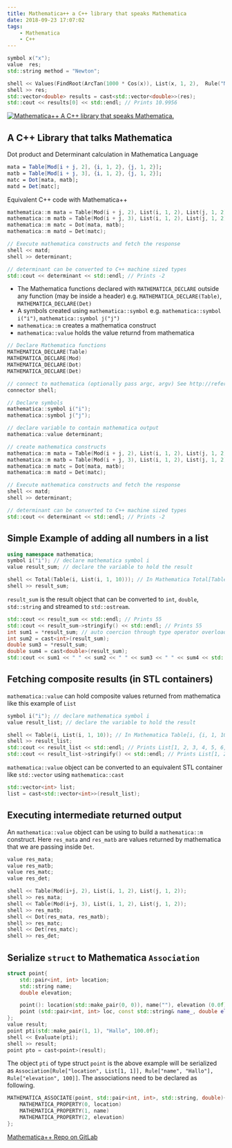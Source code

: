 ```yaml
---
title: Mathematica++ a C++ library that speaks Mathematica
date: 2018-09-23 17:07:02
tags: 
    - Mathematica 
    - C++
---
```


```C++
symbol x("x");
value  res;
std::string method = "Newton";

shell << Values(FindRoot(ArcTan(1000 * Cos(x)), List(x, 1, 2),  Rule("Method") = method));
shell >> res;
std::vector<double> results = cast<std::vector<double>>(res);
std::cout << results[0] << std::endl; // Prints 10.9956
```
[![Mathematica++ A C++ library that speaks Mathematica.][1]][2]

<!--more-->

## A C++ Library that talks Mathematica
Dot product and Determinant calculation in Mathematica Language

```Mathematica
mata = Table[Mod[i + j, 2], {i, 1, 2}, {j, 1, 2}];
matb = Table[Mod[i + j, 3], {i, 1, 2}, {j, 1, 2}];
matc = Dot[mata, matb];
matd = Det[matc];

```
Equivalent C++ code with Mathematica++

```cpp
mathematica::m mata = Table(Mod(i + j, 2), List(i, 1, 2), List(j, 1, 2));
mathematica::m matb = Table(Mod(i + j, 3), List(i, 1, 2), List(j, 1, 2)];
mathematica::m matc = Dot(mata, matb);
mathematica::m matd = Det(matc);

// Execute mathematica constructs and fetch the response
shell << matd;
shell >> determinant;

// determinant can be converted to C++ machine sized types
std::cout << determinant << std::endl; // Prints -2
```
* The Mathematica functions declared with `MATHEMATICA_DECLARE` outside any function (may be inside a header) e.g. `MATHEMATICA_DECLARE(Table)`, `MATHEMATICA_DECLARE(Det)`
* A symbols created using `mathematica::symbol` e.g. `mathematica::symbol i("i")`, `mathematica::symbol j("j")`
* `mathematica::m` creates a mathematica construct
* `mathematica::value` holds the value returnd from mathematica

```cpp
// Declare Mathematica functions 
MATHEMATICA_DECLARE(Table)
MATHEMATICA_DECLARE(Mod)
MATHEMATICA_DECLARE(Dot)
MATHEMATICA_DECLARE(Det)

// connect to mathematica (optionally pass argc, argv) See http://reference.wolfram.com/language/ref/c/WSOpenArgcArgv.html
connector shell;

// Declare symbols
mathematica::symbol i("i");
mathematica::symbol j("j");

// declare variable to contain mathematica output
mathematica::value determinant;

// create mathematica constructs
mathematica::m mata = Table(Mod(i + j, 2), List(i, 1, 2), List(j, 1, 2));
mathematica::m matb = Table(Mod(i + j, 3), List(i, 1, 2), List(j, 1, 2)];
mathematica::m matc = Dot(mata, matb);
mathematica::m matd = Det(matc);

// Execute mathematica constructs and fetch the response
shell << matd;
shell >> determinant;

// determinant can be converted to C++ machine sized types
std::cout << determinant << std::endl; // Prints -2
```
## Simple Example of adding all numbers in a list

```cpp
using namespace mathematica;
symbol i("i"); // declare mathematica symbol i
value result_sum; // declare the variable to hold the result

shell << Total(Table(i, List(i, 1, 10))); // In Mathematica Total[Table[i, {i, 1, 10}]]
shell >> result_sum;
```

`result_sum` is the result object that can be converted to `int`, `double`, `std::string` and streamed to `std::ostream`. 

```cpp
std::cout << result_sum << std::endl; // Prints 55
std::cout << result_sum->stringify() << std::endl; // Prints 55
int sum1 = *result_sum; // auto coercion through type operator overloading for scaler types
int sum2 = cast<int>(result_sum);
double sum3 = *result_sum;
double sum4 = cast<double>(result_sum); 
std::cout << sum1 << " " << sum2 << " " << sum3 << " " << sum4 << std::endl; // Prints 55 55 55 55
```

## Fetching composite results (in STL containers)
`mathematica::value` can hold composite values returned from mathematica like this example of `List`
```cpp
symbol i("i"); // declare mathematica symbol i
value result_list; // declare the variable to hold the result

shell << Table(i, List(i, 1, 10)); // In Mathematica Table[i, {i, 1, 10}]
shell >> result_list;
std::cout << result_list << std::endl; // Prints List[1, 2, 3, 4, 5, 6, 7, 8, 9, 10]
std::cout << result_list->stringify() << std::endl; // Prints List[1, 2, 3, 4, 5, 6, 7, 8, 9, 10]
```

`mathematica::value` object can be converted to an equivalent STL container like `std::vector` using `mathematica::cast`

```cpp
std::vector<int> list;
list = cast<std::vector<int>>(result_list);
```

## Executing intermediate returned output
An `mathematica::value` object can be using to build a `mathematica::m` construct. Here `res_mata` and `res_matb` are values returned by mathematica that we are passing inside `Det`.
```cpp
value res_mata;
value res_matb;
value res_matc;
value res_det;

shell << Table(Mod(i+j, 2), List(i, 1, 2), List(j, 1, 2));
shell >> res_mata;
shell << Table(Mod(i+j, 3), List(i, 1, 2), List(j, 1, 2));
shell >> res_matb;
shell << Dot(res_mata, res_matb);
shell >> res_matc;
shell << Det(res_matc);
shell >> res_det;
```
## Serialize `struct` to Mathematica `Association`

```cpp
struct point{
    std::pair<int, int> location;
    std::string name;
    double elevation;

    point(): location(std::make_pair(0, 0)), name(""), elevation (0.0f){}
    point (std::pair<int, int> loc, const std::string& name_, double elevation_): location(loc), name(name_), elevation(elevation_){}
};
value result;
point pti(std::make_pair(1, 1), "Hallo", 100.0f);
shell << Evaluate(pti);
shell >> result;
point pto = cast<point>(result);
```

The object `pti` of type struct `point` is the above example will be serialized as `Association[Rule["location", List[1, 1]], Rule["name", "Hallo"], Rule["elevation", 100]]`. The associations need to be declared as following.

```cpp
MATHEMATICA_ASSOCIATE(point, std::pair<int, int>, std::string, double){
    MATHEMATICA_PROPERTY(0, location)
    MATHEMATICA_PROPERTY(1, name)
    MATHEMATICA_PROPERTY(2, elevation)
};
```

[Mathematica++ Repo on GitLab](https://gitlab.com/neel.basu/mathematicapp)

[1]: https://i.imgur.com/8aIcgt2.png
[2]: https://gitlab.com/neel.basu/mathematicapp